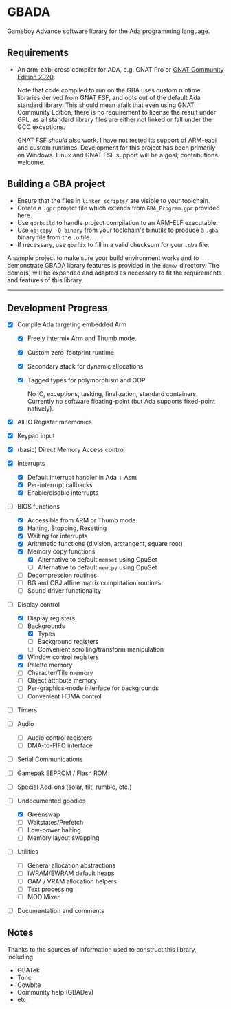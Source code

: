 
# GBADA

Gameboy Advance software library for the Ada programming language.

## Requirements

- An arm-eabi cross compiler for ADA, e.g. GNAT Pro or [GNAT Community Edition 2020](https://www.adacore.com/download/more)
  
  Note that code compiled to run on the GBA uses custom runtime libraries derived from GNAT FSF,
  and opts out of the default Ada standard library. This should mean afaik that even using GNAT
  Community Edition, there is no requirement to license the result under GPL, as all standard
  library files are either not linked or fall under the GCC exceptions.

  GNAT FSF _should_ also work. I have not tested its support of ARM-eabi and custom runtimes.
  Development for this project has been primarily on Windows. Linux and GNAT FSF support
  will be a goal; contributions welcome.

## Building a GBA project

- Ensure that the files in `linker_scripts/` are visible to your toolchain.
- Create a `.gpr` project file which extends from `GBA_Program.gpr` provided here.
- Use `gprbuild` to handle project compilation to an ARM-ELF executable.
- Use `objcopy -O binary` from your toolchain's binutils to produce a `.gba` binary file from the `.o` file.
- If necessary, use `gbafix` to fill in a valid checksum for your `.gba` file.

A sample project to make sure your build environment works and to demonstrate GBADA library features
is provided in the `demo/` directory. The demo(s) will be expanded and adapted as necessary to fit 
the requirements and features of this library.

---

## Development Progress

- [x] Compile Ada targeting embedded Arm
    - [x] Freely intermix Arm and Thumb mode.
    - [x] Custom zero-footprint runtime  
    - [x] Secondary stack for dynamic allocations
    - [x] Tagged types for polymorphism and OOP

      No IO, exceptions, tasking, finalization, standard containers.
      Currently no software floating-point (but Ada supports fixed-point natively).
    

- [x] All IO Register mnemonics
- [x] Keypad input 
- [x] (basic) Direct Memory Access control
- [x] Interrupts
    - [x] Default interrupt handler in Ada + Asm
    - [x] Per-interrupt callbacks
    - [x] Enable/disable interrupts
- [ ] BIOS functions
    - [x] Accessible from ARM or Thumb mode
    - [x] Halting, Stopping, Resetting
    - [x] Waiting for interrupts
    - [x] Arithmetic functions (division, arctangent, square root)
    - [x] Memory copy functions
        - [x] Alternative to default `memset` using CpuSet
        - [ ] Alternative to default `memcpy` using CpuSet
    - [ ] Decompression routines
    - [ ] BG and OBJ affine matrix computation routines
    - [ ] Sound driver functionality
- [ ] Display control
    - [x] Display registers
    - [ ] Backgrounds
        - [x] Types
        - [ ] Background registers
        - [ ] Convenient scrolling/transform manipulation
    - [x] Window control registers
    - [x] Palette memory
    - [ ] Character/Tile memory
    - [ ] Object attribute memory
    - [ ] Per-graphics-mode interface for backgrounds
    - [ ] Convenient HDMA control
- [ ] Timers
- [ ] Audio
    - [ ] Audio control registers
    - [ ] DMA-to-FIFO interface
- [ ] Serial Communications
- [ ] Gamepak EEPROM / Flash ROM
- [ ] Special Add-ons (solar, tilt, rumble, etc.)
- [ ] Undocumented goodies
    - [x] Greenswap
    - [ ] Waitstates/Prefetch
    - [ ] Low-power halting
    - [ ] Memory layout swapping
- [ ] Utilities
    - [ ] General allocation abstractions
    - [ ] IWRAM/EWRAM default heaps
    - [ ] OAM / VRAM allocation helpers
    - [ ] Text processing
    - [ ] MOD Mixer
- [ ] Documentation and comments


## Notes

Thanks to the sources of information used to construct this library, including
- GBATek
- Tonc
- Cowbite
- Community help (GBADev)
- etc.